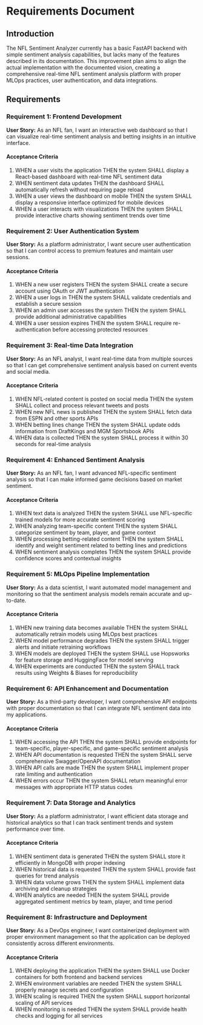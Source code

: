 # Requirements Document

## Introduction

The NFL Sentiment Analyzer currently has a basic FastAPI backend with simple sentiment analysis capabilities, but lacks many of the features described in its documentation. This improvement plan aims to align the actual implementation with the documented vision, creating a comprehensive real-time NFL sentiment analysis platform with proper MLOps practices, user authentication, and data integrations.

## Requirements

### Requirement 1: Frontend Development

**User Story:** As an NFL fan, I want an interactive web dashboard so that I can visualize real-time sentiment analysis and betting insights in an intuitive interface.

#### Acceptance Criteria

1. WHEN a user visits the application THEN the system SHALL display a React-based dashboard with real-time NFL sentiment data
2. WHEN sentiment data updates THEN the dashboard SHALL automatically refresh without requiring page reload
3. WHEN a user views the dashboard on mobile THEN the system SHALL display a responsive interface optimized for mobile devices
4. WHEN a user interacts with visualizations THEN the system SHALL provide interactive charts showing sentiment trends over time

### Requirement 2: User Authentication System

**User Story:** As a platform administrator, I want secure user authentication so that I can control access to premium features and maintain user sessions.

#### Acceptance Criteria

1. WHEN a new user registers THEN the system SHALL create a secure account using OAuth or JWT authentication
2. WHEN a user logs in THEN the system SHALL validate credentials and establish a secure session
3. WHEN an admin user accesses the system THEN the system SHALL provide additional administrative capabilities
4. WHEN a user session expires THEN the system SHALL require re-authentication before accessing protected resources

### Requirement 3: Real-time Data Integration

**User Story:** As an NFL analyst, I want real-time data from multiple sources so that I can get comprehensive sentiment analysis based on current events and social media.

#### Acceptance Criteria

1. WHEN NFL-related content is posted on social media THEN the system SHALL collect and process relevant tweets and posts
2. WHEN new NFL news is published THEN the system SHALL fetch data from ESPN and other sports APIs
3. WHEN betting lines change THEN the system SHALL update odds information from DraftKings and MGM Sportsbook APIs
4. WHEN data is collected THEN the system SHALL process it within 30 seconds for real-time analysis

### Requirement 4: Enhanced Sentiment Analysis

**User Story:** As an NFL fan, I want advanced NFL-specific sentiment analysis so that I can make informed game decisions based on market sentiment.

#### Acceptance Criteria

1. WHEN text data is analyzed THEN the system SHALL use NFL-specific trained models for more accurate sentiment scoring
2. WHEN analyzing team-specific content THEN the system SHALL categorize sentiment by team, player, and game context
3. WHEN processing betting-related content THEN the system SHALL identify and weight sentiment related to betting lines and predictions
4. WHEN sentiment analysis completes THEN the system SHALL provide confidence scores and contextual insights

### Requirement 5: MLOps Pipeline Implementation

**User Story:** As a data scientist, I want automated model management and monitoring so that the sentiment analysis models remain accurate and up-to-date.

#### Acceptance Criteria

1. WHEN new training data becomes available THEN the system SHALL automatically retrain models using MLOps best practices
2. WHEN model performance degrades THEN the system SHALL trigger alerts and initiate retraining workflows
3. WHEN models are deployed THEN the system SHALL use Hopsworks for feature storage and HuggingFace for model serving
4. WHEN experiments are conducted THEN the system SHALL track results using Weights & Biases for reproducibility

### Requirement 6: API Enhancement and Documentation

**User Story:** As a third-party developer, I want comprehensive API endpoints with proper documentation so that I can integrate NFL sentiment data into my applications.

#### Acceptance Criteria

1. WHEN accessing the API THEN the system SHALL provide endpoints for team-specific, player-specific, and game-specific sentiment analysis
2. WHEN API documentation is requested THEN the system SHALL serve comprehensive Swagger/OpenAPI documentation
3. WHEN API calls are made THEN the system SHALL implement proper rate limiting and authentication
4. WHEN errors occur THEN the system SHALL return meaningful error messages with appropriate HTTP status codes

### Requirement 7: Data Storage and Analytics

**User Story:** As a platform administrator, I want efficient data storage and historical analytics so that I can track sentiment trends and system performance over time.

#### Acceptance Criteria

1. WHEN sentiment data is generated THEN the system SHALL store it efficiently in MongoDB with proper indexing
2. WHEN historical data is requested THEN the system SHALL provide fast queries for trend analysis
3. WHEN data volume grows THEN the system SHALL implement data archiving and cleanup strategies
4. WHEN analytics are needed THEN the system SHALL provide aggregated sentiment metrics by team, player, and time period

### Requirement 8: Infrastructure and Deployment

**User Story:** As a DevOps engineer, I want containerized deployment with proper environment management so that the application can be deployed consistently across different environments.

#### Acceptance Criteria

1. WHEN deploying the application THEN the system SHALL use Docker containers for both frontend and backend services
2. WHEN environment variables are needed THEN the system SHALL properly manage secrets and configuration
3. WHEN scaling is required THEN the system SHALL support horizontal scaling of API services
4. WHEN monitoring is needed THEN the system SHALL provide health checks and logging for all services